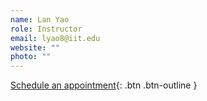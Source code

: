 ```yaml
---
name: Lan Yao
role: Instructor
email: lyao8@iit.edu
website: ""
photo: ""
---
```


[Schedule an appointment](#mailto:lyao8@iit.edu){: .btn .btn-outline }

